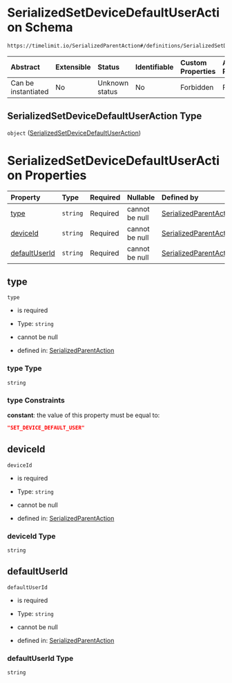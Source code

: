 # SerializedSetDeviceDefaultUserAction Schema

```txt
https://timelimit.io/SerializedParentAction#/definitions/SerializedSetDeviceDefaultUserAction
```

| Abstract            | Extensible | Status         | Identifiable | Custom Properties | Additional Properties | Access Restrictions | Defined In                                                                                        |
| :------------------ | :--------- | :------------- | :----------- | :---------------- | :-------------------- | :------------------ | :------------------------------------------------------------------------------------------------ |
| Can be instantiated | No         | Unknown status | No           | Forbidden         | Forbidden             | none                | [SerializedParentAction.schema.json\*](SerializedParentAction.schema.json "open original schema") |

## SerializedSetDeviceDefaultUserAction Type

`object` ([SerializedSetDeviceDefaultUserAction](serializedparentaction-definitions-serializedsetdevicedefaultuseraction.md))

# SerializedSetDeviceDefaultUserAction Properties

| Property                        | Type     | Required | Nullable       | Defined by                                                                                                                                                                                                                                             |
| :------------------------------ | :------- | :------- | :------------- | :----------------------------------------------------------------------------------------------------------------------------------------------------------------------------------------------------------------------------------------------------- |
| [type](#type)                   | `string` | Required | cannot be null | [SerializedParentAction](serializedparentaction-definitions-serializedsetdevicedefaultuseraction-properties-type.md "https://timelimit.io/SerializedParentAction#/definitions/SerializedSetDeviceDefaultUserAction/properties/type")                   |
| [deviceId](#deviceid)           | `string` | Required | cannot be null | [SerializedParentAction](serializedparentaction-definitions-serializedsetdevicedefaultuseraction-properties-deviceid.md "https://timelimit.io/SerializedParentAction#/definitions/SerializedSetDeviceDefaultUserAction/properties/deviceId")           |
| [defaultUserId](#defaultuserid) | `string` | Required | cannot be null | [SerializedParentAction](serializedparentaction-definitions-serializedsetdevicedefaultuseraction-properties-defaultuserid.md "https://timelimit.io/SerializedParentAction#/definitions/SerializedSetDeviceDefaultUserAction/properties/defaultUserId") |

## type

`type`

- is required

- Type: `string`

- cannot be null

- defined in: [SerializedParentAction](serializedparentaction-definitions-serializedsetdevicedefaultuseraction-properties-type.md "https://timelimit.io/SerializedParentAction#/definitions/SerializedSetDeviceDefaultUserAction/properties/type")

### type Type

`string`

### type Constraints

**constant**: the value of this property must be equal to:

```json
"SET_DEVICE_DEFAULT_USER"
```

## deviceId

`deviceId`

- is required

- Type: `string`

- cannot be null

- defined in: [SerializedParentAction](serializedparentaction-definitions-serializedsetdevicedefaultuseraction-properties-deviceid.md "https://timelimit.io/SerializedParentAction#/definitions/SerializedSetDeviceDefaultUserAction/properties/deviceId")

### deviceId Type

`string`

## defaultUserId

`defaultUserId`

- is required

- Type: `string`

- cannot be null

- defined in: [SerializedParentAction](serializedparentaction-definitions-serializedsetdevicedefaultuseraction-properties-defaultuserid.md "https://timelimit.io/SerializedParentAction#/definitions/SerializedSetDeviceDefaultUserAction/properties/defaultUserId")

### defaultUserId Type

`string`
